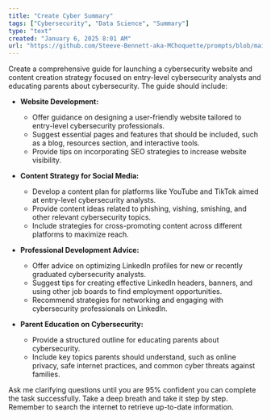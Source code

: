 ```yaml
---
title: "Create Cyber Summary"
tags: ["Cybersecurity", "Data Science", "Summary"]
type: "text"
created: "January 6, 2025 8:01 AM"
url: "https://github.com/Steeve-Bennett-aka-MChoquette/prompts/blob/main/create_cyber_summary.md"
---
```


Create a comprehensive guide for launching a cybersecurity website and content creation strategy focused on entry-level cybersecurity analysts and educating parents about cybersecurity. The guide should include:

- **Website Development:**
  - Offer guidance on designing a user-friendly website tailored to entry-level cybersecurity professionals.
  - Suggest essential pages and features that should be included, such as a blog, resources section, and interactive tools.
  - Provide tips on incorporating SEO strategies to increase website visibility.

- **Content Strategy for Social Media:**
  - Develop a content plan for platforms like YouTube and TikTok aimed at entry-level cybersecurity analysts.
  - Provide content ideas related to phishing, vishing, smishing, and other relevant cybersecurity topics.
  - Include strategies for cross-promoting content across different platforms to maximize reach.

- **Professional Development Advice:**
  - Offer advice on optimizing LinkedIn profiles for new or recently graduated cybersecurity analysts.
  - Suggest tips for creating effective LinkedIn headers, banners, and using other job boards to find employment opportunities.
  - Recommend strategies for networking and engaging with cybersecurity professionals on LinkedIn.

- **Parent Education on Cybersecurity:**
  - Provide a structured outline for educating parents about cybersecurity.
  - Include key topics parents should understand, such as online privacy, safe internet practices, and common cyber threats against families.

Ask me clarifying questions until you are 95% confident you can complete the task successfully. Take a deep breath and take it step by step. Remember to search the internet to retrieve up-to-date information.